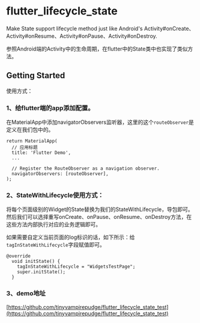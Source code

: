 # flutter_lifecycle_state

Make State support lifecycle method just like Android&#x27;s Activity#onCreate、 Activity#onResume、Activity#onPause、Activity#onDestroy.

参照Android端的Activity中的生命周期，在flutter中的State类中也实现了类似方法。

## Getting Started

使用方式：

### 1、给flutter端的app添加配置。

在MaterialApp中添加navigatorObservers监听器，这里的这个`routeObserver`是定义在我们包中的。

```
return MaterialApp(
  // 应用标题
  title: 'Flutter Demo',
  ...

  // Register the RouteObserver as a navigation observer.
  navigatorObservers: [routeObserver],
);
```

### 2、StateWithLifecycle使用方式：
将每个页面级别的Widget的State替换为我们的StateWithLifecycle，导包即可。然后我们可以选择重写onCreate、onPause、onResume、onDestroy方法，在这些方法内部执行对应的业务逻辑即可。

如果需要自定义当前页面的log标识的话，如下所示：给`tagInStateWithLifecycle`字段赋值即可。

```
@override
  void initState() {
    tagInStateWithLifecycle = "WidgetsTestPage";
    super.initState();
  }
```

### 3、demo地址

[https://github.com/tinyvampirepudge/flutter_lifecycle_state_test](https://github.com/tinyvampirepudge/flutter_lifecycle_state_test)

